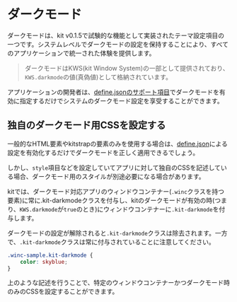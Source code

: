 # ダークモード

ダークモードは、kit v0.1.5で試験的な機能として実装されたテーマ設定項目の一つです。システムレベルでダークモードの設定を保持することにより、すべてのアプリケーションで統一された体験を提供します。

> ダークモードはKWS(kit Window System)の一部として提供されており、`KWS.darkmode`の値(真偽値)として格納されています。

アプリケーションの開発者は、[define.jsonのサポート項目](/DEFS)でダークモードを有効に指定するだけでシステムのダークモード設定を享受することができます。

## 独自のダークモード用CSSを設定する

一般的なHTML要素やkitstrapの要素のみを使用する場合は、[define.json](/DEF)による設定を有効化するだけでダークモードを正しく適用できるでしょう。

しかし、`style`項目などを設定していてアプリに対して独自のCSSを記述している場合、ダークモード用のスタイルが別途必要になる場合があります。

kitでは、ダークモード対応アプリのウィンドウコンテナー(`.winc`クラスを持つ要素)に常に.kit-darkmodeクラスを付与し、kitのダークモードが有効の時(つまり、`KWS.darkmode`が`true`のとき)にウィンドウコンテナーに`.kit-darkmode`を付与します。

ダークモードの設定が解除されると`.kit-darkmode`クラスは除去されます。一方で、`.kit-darkmode`クラスは常に付与されていることに注意してください。

```css
.winc-sample.kit-darkmode {
    color: skyblue;
}
```

上のような記述を行うことで、特定のウィンドウコンテナーかつダークモード時のみのCSSを設定することができます。
